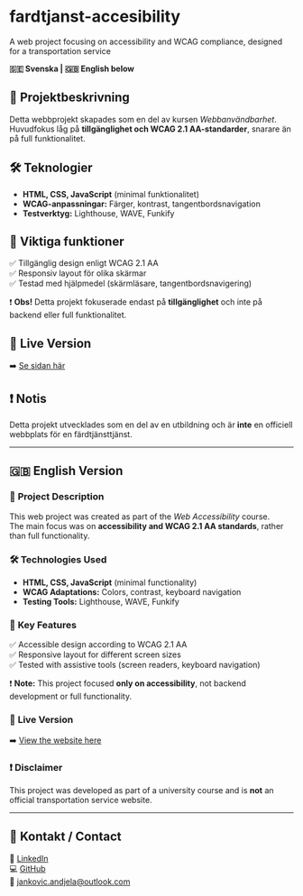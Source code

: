 # fardtjanst-accesibility
A web project focusing on accessibility and WCAG compliance, designed for a transportation service

**🇸🇪 Svenska | 🇬🇧 English below**

## 📝 Projektbeskrivning  
Detta webbprojekt skapades som en del av kursen *Webbanvändbarhet*.  
Huvudfokus låg på **tillgänglighet och WCAG 2.1 AA-standarder**, snarare än på full funktionalitet.  

## 🛠 Teknologier  
- **HTML, CSS, JavaScript** (minimal funktionalitet)  
- **WCAG-anpassningar:** Färger, kontrast, tangentbordsnavigation  
- **Testverktyg:** Lighthouse, WAVE, Funkify  

## 📌 Viktiga funktioner  
✅ Tillgänglig design enligt WCAG 2.1 AA  
✅ Responsiv layout för olika skärmar  
✅ Testad med hjälpmedel (skärmläsare, tangentbordsnavigering)  

❗ **Obs!** Detta projekt fokuserade endast på **tillgänglighet** och inte på backend eller full funktionalitet.  

## 🔗 **Live Version**  
➡️ [Se sidan här]( http://studenter.miun.se/~anja2401/dt068g/moment3/index.html ) 

## ❗ Notis  
Detta projekt utvecklades som en del av en utbildning och är **inte** en officiell webbplats för en färdtjänsttjänst.  

---

## 🇬🇧 **English Version**  

### 📝 **Project Description**  
This web project was created as part of the *Web Accessibility* course.  
The main focus was on **accessibility and WCAG 2.1 AA standards**, rather than full functionality.  

### 🛠 **Technologies Used**  
- **HTML, CSS, JavaScript** (minimal functionality)  
- **WCAG Adaptations:** Colors, contrast, keyboard navigation  
- **Testing Tools:** Lighthouse, WAVE, Funkify  

### 📌 **Key Features**  
✅ Accessible design according to WCAG 2.1 AA  
✅ Responsive layout for different screen sizes  
✅ Tested with assistive tools (screen readers, keyboard navigation)  

❗ **Note:** This project focused **only on accessibility**, not backend development or full functionality.  

### 🔗 **Live Version**  
➡️ [View the website here](http://studenter.miun.se/~anja2401/dt068g/moment3/index.html) 

### ❗ Disclaimer  
This project was developed as part of a university course and is **not** an official transportation service website.  

---

## 📩 **Kontakt / Contact**  
💼 [LinkedIn](www.linkedin.com/in/jankovicandjela)  
💻 [GitHub](https://github.com/aandjelajankovic)  
📧 jankovic.andjela@outlook.com 
